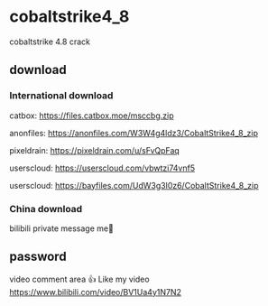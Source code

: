 # cobaltstrike4_8
cobaltstrike 4.8 crack
## download
### International download
catbox: https://files.catbox.moe/msccbg.zip

anonfiles: https://anonfiles.com/W3W4g4ldz3/CobaltStrike4_8_zip

pixeldrain: https://pixeldrain.com/u/sFvQpFaq

userscloud: https://userscloud.com/vbwtzi74vnf5

userscloud: https://bayfiles.com/UdW3g3l0z6/CobaltStrike4_8_zip
### China download
bilibili private message me🤪
## password
video comment area 👍 Like my video
https://www.bilibili.com/video/BV1Ua4y1N7N2

